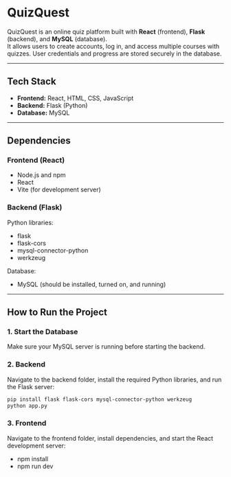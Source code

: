 # QuizQuest

QuizQuest is an online quiz platform built with **React** (frontend), **Flask** (backend), and **MySQL** (database).  
It allows users to create accounts, log in, and access multiple courses with quizzes. User credentials and progress are stored securely in the database.

---

## Tech Stack
- **Frontend:** React, HTML, CSS, JavaScript  
- **Backend:** Flask (Python)  
- **Database:** MySQL  

---

## Dependencies

### Frontend (React)
- Node.js and npm
- React
- Vite (for development server)

### Backend (Flask)
Python libraries:
- flask  
- flask-cors  
- mysql-connector-python  
- werkzeug  

Database:
- MySQL (should be installed, turned on, and running)  

---

## How to Run the Project

### 1. Start the Database
Make sure your MySQL server is running before starting the backend.  

### 2. Backend
Navigate to the backend folder, install the required Python libraries, and run the Flask server:
```bash
pip install flask flask-cors mysql-connector-python werkzeug
python app.py
```

### 3. Frontend
Navigate to the frontend folder, install dependencies, and start the React development server:
- npm install
- npm run dev


